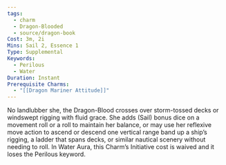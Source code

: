 ```yaml
---
tags:
  - charm
  - Dragon-Blooded
  - source/dragon-book
Cost: 3m, 2i
Mins: Sail 2, Essence 1
Type: Supplemental
Keywords:
  - Perilous
  - Water
Duration: Instant
Prerequisite Charms:
  - "[[Dragon Mariner Attitude]]"
---
```

No landlubber she, the Dragon-Blood crosses over storm-tossed decks or windswept rigging with fluid grace. She adds (Sail) bonus dice on a movement roll or a roll to maintain her balance, or may use her reflexive move action to ascend or descend one vertical range band up a ship’s rigging, a ladder that spans decks, or similar nautical scenery without needing to roll. In Water Aura, this Charm’s Initiative cost is waived and it loses the Perilous keyword.